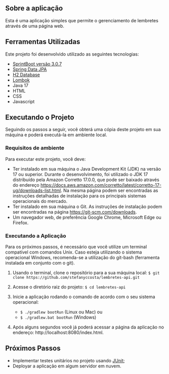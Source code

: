 ## Sobre a aplicação

Esta é uma aplicação simples que permite o gerenciamento de lembretes através de uma página web. 

## Ferramentas Utilizadas

Este projeto foi desenvolvido utilizado as seguintes tecnologias:
 
- [SprintBoot versão 3.0.7](https://spring.io/projects/spring-boot)
- [Spring Data JPA](https://spring.io/projects/spring-data-jpa)
- [H2 Database](https://www.h2database.com/html/main.html)
- [Lombok](https://projectlombok.org/)
- Java 17
- HTML
- CSS
- Javascript

## Executando o Projeto

Seguindo os passos a seguir, você obterá uma cópia deste projeto em sua máquina e poderá executá-la em ambiente local.
### Requisitos de ambiente

Para executar este projeto, você deve:

- Ter instalado em sua máquina o Java Development Kit (JDK) na versão 17 ou superior. Durante o desenvolvimento, foi utilizado o JDK 17 distribuído pela Amazon Corretto 17.0.0, que pode ser baixado através do endereço https://docs.aws.amazon.com/corretto/latest/corretto-17-ug/downloads-list.html. Na mesma página podem ser encontradas as instruções detalhadas de instalação para os principais sistemas operacionais do mercado.
- Ter instalado em sua máquina o Git. As instruções de instalação podem ser encontradas na página https://git-scm.com/downloads. 
- Um navegador web, de preferência Google Chrome, Microsoft Edge ou Firefox.

### Executando a Aplicação

Para os próximos passos, é necessário que você utilize um terminal compatível com comandos Unix. Caso esteja utilizando o sistema operacional Windows, 
recomenda-se a utilização do git-bash (ferramenta instalada em conjunto com o git).


1. Usando o terminal, clone o repositório para a sua máquina local: `$ git clone https://github.com/stefanyccosta/lembretes-api.git`

2. Acesse o diretório raiz do projeto: `$ cd lembretes-api`

3. Inicie a aplicação rodando o comando de acordo com o seu sistema operacional: 
   - `$ ./gradlew bootRun` (Linux ou Mac)  ou
   - `$ ./gradlew.bat bootRun` (Windows)

4. Após alguns segundos você já poderá acessar a página da aplicação no endereço: http://localhost:8080/index.html.

## Próximos Passos

- Implementar testes unitários no projeto usando [JUnit](https://junit.org/junit5/);
- Deployar a aplicação em algum servidor em nuvem.
